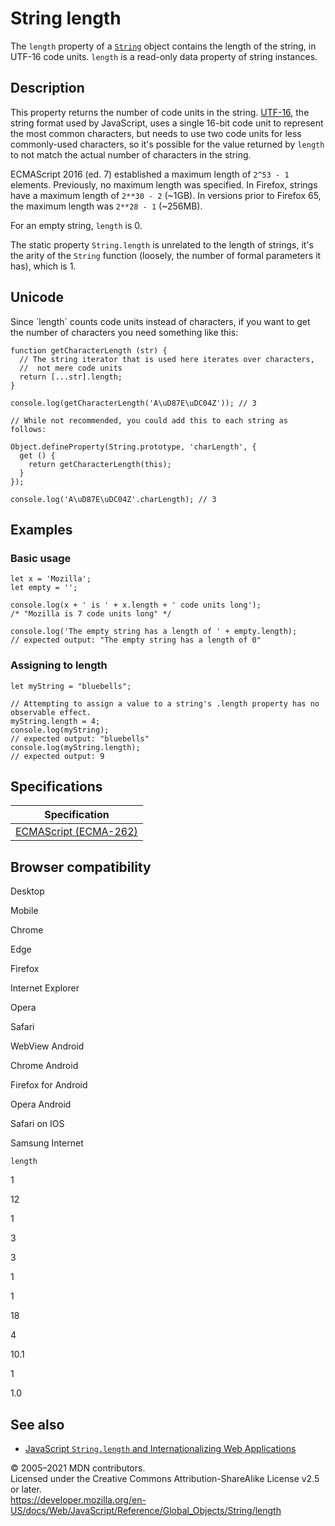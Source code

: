 String length
=============

The `length` property of a [`String`](../string) object contains the length of the string, in UTF-16 code units. `length` is a read-only data property of string instances.

Description
-----------

This property returns the number of code units in the string. [UTF-16](https://en.wikipedia.org/wiki/UTF-16), the string format used by JavaScript, uses a single 16-bit code unit to represent the most common characters, but needs to use two code units for less commonly-used characters, so it's possible for the value returned by `length` to not match the actual number of characters in the string.

ECMAScript 2016 (ed. 7) established a maximum length of `2^53 - 1` elements. Previously, no maximum length was specified. In Firefox, strings have a maximum length of `2**30 - 2` (~1GB). In versions prior to Firefox 65, the maximum length was `2**28 - 1` (~256MB).

For an empty string, `length` is 0.

The static property `String.length` is unrelated to the length of strings, it's the arity of the `String` function (loosely, the number of formal parameters it has), which is 1.

Unicode
-------

Since \`length\` counts code units instead of characters, if you want to get the number of characters you need something like this:

    function getCharacterLength (str) {
      // The string iterator that is used here iterates over characters,
      //  not mere code units
      return [...str].length;
    }

    console.log(getCharacterLength('A\uD87E\uDC04Z')); // 3

    // While not recommended, you could add this to each string as follows:

    Object.defineProperty(String.prototype, 'charLength', {
      get () {
        return getCharacterLength(this);
      }
    });

    console.log('A\uD87E\uDC04Z'.charLength); // 3

Examples
--------

### Basic usage

    let x = 'Mozilla';
    let empty = '';

    console.log(x + ' is ' + x.length + ' code units long');
    /* "Mozilla is 7 code units long" */

    console.log('The empty string has a length of ' + empty.length);
    // expected output: "The empty string has a length of 0"

### Assigning to length

    let myString = "bluebells";

    // Attempting to assign a value to a string's .length property has no observable effect.
    myString.length = 4;
    console.log(myString);
    // expected output: "bluebells"
    console.log(myString.length);
    // expected output: 9

Specifications
--------------

<table><thead><tr class="header"><th>Specification</th></tr></thead><tbody><tr class="odd"><td><a href="https://tc39.es/ecma262/#sec-properties-of-string-instances-length">ECMAScript (ECMA-262)</a></td></tr></tbody></table>

Browser compatibility
---------------------

Desktop

Mobile

Chrome

Edge

Firefox

Internet Explorer

Opera

Safari

WebView Android

Chrome Android

Firefox for Android

Opera Android

Safari on IOS

Samsung Internet

`length`

1

12

1

3

3

1

1

18

4

10.1

1

1.0

See also
--------

-   [JavaScript `String.length` and Internationalizing Web Applications](https://downloads.teradata.com/blog/jasonstrimpel/2011/11/javascript-string-length-and-internationalizing-web-applications)

© 2005–2021 MDN contributors.  
Licensed under the Creative Commons Attribution-ShareAlike License v2.5 or later.  
<a href="https://developer.mozilla.org/en-US/docs/Web/JavaScript/Reference/Global_Objects/String/length" class="_attribution-link">https://developer.mozilla.org/en-US/docs/Web/JavaScript/Reference/Global_Objects/String/length</a>
